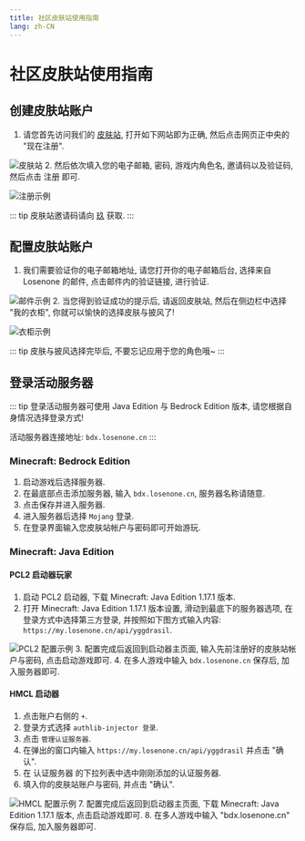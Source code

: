 ```yaml
---
title: 社区皮肤站使用指南
lang: zh-CN
---
```


# 社区皮肤站使用指南

## 创建皮肤站账户

1. 请您首先访问我们的 [皮肤站](https://my.losenone.cn/), 打开如下网站即为正确, 然后点击网页正中央的 "现在注册".
<!-- TODO: Move the image to our repo later... -->
![皮肤站](https://pic.baixiongz.com/uploads/2021/07/30/f06cf5527d3e5.png)
2. 然后依次填入您的电子邮箱, 密码, 游戏内角色名, 邀请码以及验证码, 然后点击 注册 即可.
<!-- TODO: Move the image to our repo later... -->
![注册示例](https://pic.baixiongz.com/uploads/2021/07/30/3fd812c240813.png)

::: tip
皮肤站邀请码请向 [玖](http://wpa.qq.com/msgrd?v=3&uin=2703877119&site=qq&menu=yes) 获取.
:::

## 配置皮肤站账户

1. 我们需要验证你的电子邮箱地址, 请您打开你的电子邮箱后台, 选择来自 Losenone 的邮件, 点击邮件内的验证链接, 进行验证.
<!-- TODO: Move the image to our repo later... -->
![邮件示例](https://pic.baixiongz.com/uploads/2021/07/30/9093bcbee3159.png)
2. 当您得到验证成功的提示后, 请返回皮肤站, 然后在侧边栏中选择 "我的衣柜", 你就可以愉快的选择皮肤与披风了!
<!-- TODO: Move the image to our repo later... -->
![衣柜示例](https://pic.baixiongz.com/uploads/2021/07/30/03e70dbc83e81.png)

::: tip
皮肤与披风选择完毕后, 不要忘记应用于您的角色哦~
:::

## 登录活动服务器

::: tip
登录活动服务器可使用 Java Edition 与 Bedrock Edition 版本, 请您根据自身情况选择登录方式!

活动服务器连接地址: `bdx.losenone.cn`
:::

### Minecraft: Bedrock Edition

1. 启动游戏后选择服务器.
2. 在最底部点击添加服务器, 输入 `bdx.losenone.cn`, 服务器名称请随意.
3. 点击保存并进入服务器.
4. 进入服务器后选择 `Mojang` 登录.
5. 在登录界面输入您皮肤站帐户与密码即可开始游玩.

### Minecraft: Java Edition

#### PCL2 启动器玩家

1. 启动 PCL2 启动器, 下载 Minecraft: Java Edition 1.17.1 版本.
2. 打开 Minecraft: Java Edition 1.17.1 版本设置, 滑动到最底下的服务器选项, 在登录方式中选择第三方登录, 并按照如下图方式输入内容: `https://my.losenone.cn/api/yggdrasil`.
<!-- TODO: Move the image to our repo later... -->
![PCL2 配置示例](https://pic.baixiongz.com/uploads/2021/07/30/addba4b78fd0f.png)
3. 配置完成后返回到启动器主页面, 输入先前注册好的皮肤站帐户与密码, 点击启动游戏即可.
4. 在多人游戏中输入 `bdx.losenone.cn` 保存后, 加入服务器即可.

#### HMCL 启动器

1. 点击账户右侧的 `+`.
2. 登录方式选择 `authlib-injector 登录`.
3. 点击 `管理认证服务器`.
4. 在弹出的窗口内输入 `https://my.losenone.cn/api/yggdrasil` 并点击 "确认".
5. 在 认证服务器 的下拉列表中选中刚刚添加的认证服务器.
6. 填入你的皮肤站账户与密码, 并点击 "确认".
<!-- TODO: Move the image to our repo later... -->
![HMCL 配置示例](https://pic.baixiongz.com/uploads/2021/07/30/434ddc774c75e.png)
7. 配置完成后返回到启动器主页面, 下载 Minecraft: Java Edition 1.17.1 版本, 点击启动游戏即可.
8. 在多人游戏中输入 "bdx.losenone.cn" 保存后, 加入服务器即可.
